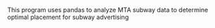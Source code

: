 This program uses pandas to analyze MTA subway data to determine optimal placement for subway advertising
